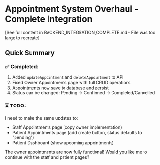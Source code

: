 # Appointment System Overhaul - Complete Integration

[See full content in BACKEND_INTEGRATION_COMPLETE.md - File was too large to recreate]

## Quick Summary

### ✅ Completed:
1. Added `updateAppointment` and `deleteAppointment` to API
2. Fixed Owner Appointments page with full CRUD operations
3. Appointments now save to database and persist
4. Status can be changed: Pending → Confirmed → Completed/Cancelled

### ⏳ TODO:
I need to make the same updates to:
- Staff Appointments page (copy owner implementation)
- Patient Appointments page (add create button, status defaults to "pending")
- Patient Dashboard (show upcoming appointments)

The owner appointments are now fully functional! Would you like me to continue with the staff and patient pages?
